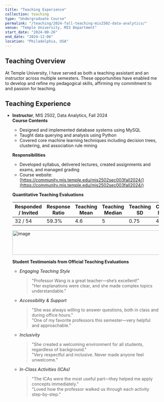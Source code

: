 ```yaml
---
title: "Teaching Experience"
collection: teaching
type: "Undergraduate Course"
permalink: "/teaching/2024-fall-teaching-mis2502-data-analytics/"
venue: "Temple University, MIS Department"
start_date: "2024-08-26"
end_date: "2024-12-06"
location: "Philadelphia, USA"
---
```


## Teaching Overview
At Temple University, I have served as both a teaching assistant and an instructor across multiple semesters. These opportunities have enabled me to develop and refine my pedagogical skills, affirming my commitment to and passion for teaching.

## Teaching Experience
- **Instructor**, MIS 2502, Data Analytics, Fall 2024  
  **Course Contents**  
  - Designed and implemented database systems using MySQL  
  - Taught data querying and analysis using Python  
  - Covered core machine learning techniques including decision trees, clustering, and association rule mining  

  **Responsibilities**  
  - Developed syllabus, delivered lectures, created assignments and exams, and managed grading  
  - Course website: [https://community.mis.temple.edu/mis2502sec003fall2024/](https://community.mis.temple.edu/mis2502sec003fall2024/)  

  **Quantitative Teaching Evaluations**  

  | Responded / Invited | Response Ratio | Teaching Mean | Teaching Median | Teaching SD | Course Mean | Course Median | Course SD |
  |--------------------|---------------|---------------|----------------|-------------|-------------|---------------|-----------|
  | 32 / 54            | 59.3%         | 4.6           | 5              | 0.75        | 4.4         | 4.5           | 0.8       |

  <img width="600" height="80" alt="image" src="https://github.com/user-attachments/assets/76455908-1431-4ed7-9df4-fed2c08b838c" />

  **Student Testimonials from Official Teaching Evaluations**  

  - *Engaging Teaching Style*  
    > "Professor Wang is a great teacher—she’s excellent!"  
    > "Her explanations were clear, and she made complex topics understandable."

  - *Accessibility & Support*  
    > "She was always willing to answer questions, both in class and during office hours."  
    > "One of my favorite professors this semester—very helpful and approachable."

  - *Inclusivity*  
    > "She created a welcoming environment for all students, regardless of background."  
    > "Very respectful and inclusive. Never made anyone feel unwelcome."

  - *In-Class Activities (ICAs)*  
    > "The ICAs were the most useful part—they helped me apply concepts immediately."  
    > "Loved how the professor walked us through each activity step-by-step."
